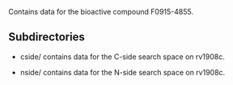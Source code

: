 Contains data for the bioactive compound F0915-4855.

## Subdirectories

- cside/ contains data for the C-side search space on rv1908c.

- nside/ contains data for the N-side search space on rv1908c.

